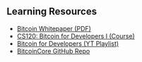 ## Learning Resources

- [Bitcoin Whitepaper (PDF)](https://bitcoin.org/bitcoin.pdf)
- [CS120: Bitcoin for Developers I (Course)](https://learn.saylor.org/course/view.php?id=500)
- [Bitcoin for Developers (YT Playlist)](https://youtube.com/playlist?list=PLMrpXL7ZxXYU60WHRBLnQ5W9y2tA50elV)
- [BitcoinCore GitHub Repo](https://github.com/bitcoin/bitcoin)

